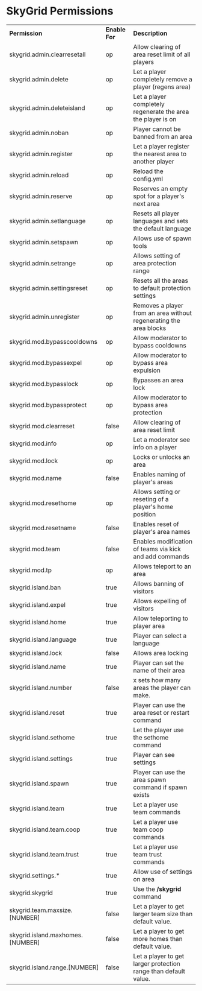 # SkyGrid Permissions

<table align='center'>
<tr>
<td align='left'><b>Permission</b></td>
<td align='left'><b>Enable For</b></td>
<td align='left'><b>Description</b></td>
</tr>
<tr>
<td align='left'>skygrid.admin.clearresetall</td>
<td align='left'>op</td>
<td align='left'>Allow clearing of area reset limit of all players</td>
</tr>
<tr>
<td align='left'>skygrid.admin.delete</td>
<td align='left'>op</td>
<td align='left'>Let a player completely remove a player (regens area)</td>
</tr> 
<tr>
<td align='left'>skygrid.admin.deleteisland</td>
<td align='left'>op</td>
<td align='left'>Let a player completely regenerate the area the player is on</td>
</tr>
<tr>
<td align='left'>skygrid.admin.noban</td>
<td align='left'>op</td>
<td align='left'>Player cannot be banned from an area</td>
</tr>
<tr>
<td align='left'>skygrid.admin.register</td>
<td align='left'>op</td>
<td align='left'>Let a player register the nearest area to another player</td>
</tr>
<tr>
<td align='left'>skygrid.admin.reload</td>
<td align='left'>op</td>
<td align='left'>Reload the config.yml</td>
</tr>
<tr>
<td align='left'>skygrid.admin.reserve</td>
<td align='left'>op</td>
<td align='left'>Reserves an empty spot for a player's next area</td>
</tr>
<tr>
<td align='left'>skygrid.admin.setlanguage</td>
<td align='left'>op</td>
<td align='left'>Resets all player languages and sets the default language</td>
</tr>
<tr>
<td align='left'>skygrid.admin.setspawn</td>
<td align='left'>op</td>
<td align='left'>Allows use of spawn tools</td>
</tr>
<tr>
<td align='left'>skygrid.admin.setrange</td>
<td align='left'>op</td>
<td align='left'>Allows setting of area protection range</td>
</tr>
<tr>
<td align='left'>skygrid.admin.settingsreset</td>
<td align='left'>op</td>
<td align='left'>Resets all the areas to default protection settings</td>
</tr>
<tr>
<td align='left'>skygrid.admin.unregister</td>
<td align='left'>op</td>
<td align='left'>Removes a player from an area without regenerating the area blocks</td>
</tr>
<tr>
<td align='left'>skygrid.mod.bypasscooldowns</td>
<td align='left'>op</td>
<td align='left'>Allow moderator to bypass cooldowns</td>
</tr>
<tr>
<td align='left'>skygrid.mod.bypassexpel</td>
<td align='left'>op</td>
<td align='left'>Allow moderator to bypass area expulsion</td>
</tr> 
<tr>
<td align='left'>skygrid.mod.bypasslock</td>
<td align='left'>op</td>
<td align='left'>Bypasses an area lock</td>
</tr>
<tr>
<td align='left'>skygrid.mod.bypassprotect</td>
<td align='left'>op</td>
<td align='left'>Allow moderator to bypass area protection</td>
</tr>
<tr>
<td align='left'>skygrid.mod.clearreset</td>
<td align='left'>false</td>
<td align='left'>Allow clearing of area reset limit</td>
</tr>
<tr>
<td align='left'>skygrid.mod.info</td>
<td align='left'>op</td>
<td align='left'>Let a moderator see info on a player</td>
</tr>
<tr>
<td align='left'>skygrid.mod.lock</td>
<td align='left'>op</td>
<td align='left'>Locks or unlocks an area</td>
</tr>
<tr>
<td align='left'>skygrid.mod.name</td>
<td align='left'>false</td>
<td align='left'>Enables naming of player's areas</td>
</tr>
<tr>
<td align='left'>skygrid.mod.resethome</td>
<td align='left'>op</td>
<td align='left'>Allows setting or reseting of a player's home position</td>
</tr>
<tr>
<td align='left'>skygrid.mod.resetname</td>
<td align='left'>false</td>
<td align='left'>Enables reset of player's area names</td>
</tr>
<tr>
<td align='left'>skygrid.mod.team</td>
<td align='left'>false</td>
<td align='left'>Enables modification of teams via kick and add commands</td>
</tr>
<tr>
<td align='left'>skygrid.mod.tp</td>
<td align='left'>op</td>
<td align='left'>Allows teleport to an area</td>
</tr>
<tr>
<td align='left'>skygrid.island.ban</td>
<td align='left'>true</td>
<td align='left'>Allows banning of visitors</td>
</tr>
<tr>
<td align='left'>skygrid.island.expel</td>
<td align='left'>true</td>
<td align='left'>Allows expelling of visitors</td>
</tr>
<tr>
<td align='left'>skygrid.island.home</td>
<td align='left'>true</td>
<td align='left'>Allow teleporting to player area</td>
</tr>
<tr>
<td align='left'>skygrid.island.language</td>
<td align='left'>true</td>
<td align='left'>Player can select a language</td>
</tr>
<tr>
<td align='left'>skygrid.island.lock</td>
<td align='left'>false</td>
<td align='left'>Allows area locking</td>
</tr>
<tr>
<td align='left'>skygrid.island.name</td>
<td align='left'>true</td>
<td align='left'>Player can set the name of their area</td>
</tr>
<td align='left'>skygrid.island.number</td>
<td align='left'>false</td>
<td align='left'>x sets how many areas the player can make.</td>
</tr>
<tr>
<td align='left'>skygrid.island.reset</td>
<td align='left'>true</td>
<td align='left'>Player can use the area reset or restart command</td>
</tr>
<tr>
<td align='left'>skygrid.island.sethome</td>
<td align='left'>true</td>
<td align='left'>Let the player use the sethome command</td>
</tr>
<tr>
<td align='left'>skygrid.island.settings</td>
<td align='left'>true</td>
<td align='left'>Player can see settings</td>
</tr>
<tr>
<td align='left'>skygrid.island.spawn</td>
<td align='left'>true</td>
<td align='left'>Player can use the area spawn command if spawn exists</td>
</tr>
<tr>
<td align='left'>skygrid.island.team</td>
<td align='left'>true</td>
<td align='left'>Let a player use team commands</td>
</tr>
<tr>
<td align='left'>skygrid.island.team.coop</td>
<td align='left'>true</td>
<td align='left'>Let a player use team coop commands</td>
</tr>
<tr>
<td align='left'>skygrid.island.team.trust</td>
<td align='left'>true</td>
<td align='left'>Let a player use team trust commands</td>
</tr>
<tr>
<td align='left'>skygrid.settings.*</td>
<td align='left'>true</td>
<td align='left'>Allow use of settings on area</td>
</tr>
<tr>
<td align='left'>skygrid.skygrid</td>
<td align='left'>true</td>
<td align='left'>Use the <b>/skygrid</b> command</td>
</tr>
<tr>
<td align='left'>skygrid.team.maxsize.[NUMBER]</td>
<td align='left'>false</td>
<td align='left'>Let a player to get larger team size than default value.</td>
</tr>
<tr>
<td align='left'>skygrid.island.maxhomes.[NUMBER]</td>
<td align='left'>false</td>
<td align='left'>Let a player to get more homes than default value.</td>
</tr>
<tr>
<td align='left'>skygrid.island.range.[NUMBER]</td>
<td align='left'>false</td>
<td align='left'>Let a player to get larger protection range than default value.</td>
</tr>
</table>
